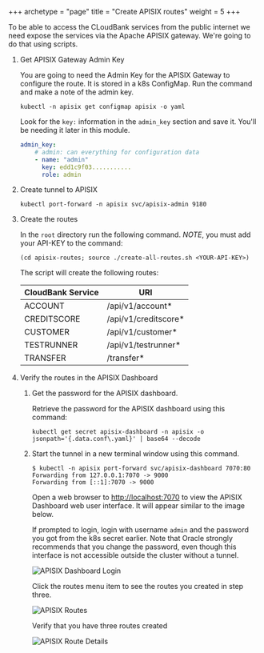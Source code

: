 +++
archetype = "page"
title = "Create APISIX routes"
weight = 5
+++


To be able to access the CLoudBank services from the public internet we need expose the services via the Apache APISIX gateway. We're going to do that using scripts.

1. Get APISIX Gateway Admin Key

    You are going to need the Admin Key for the APISIX Gateway to configure the route. It is stored in a k8s ConfigMap. Run the command and make a note of the admin key.

    ```shell
    kubectl -n apisix get configmap apisix -o yaml
    ```

    Look for the `key:` information in the `admin_key` section and save it. You'll be needing it later in this module.

    ```yaml
    admin_key:
        # admin: can everything for configuration data
        - name: "admin"
          key: edd1c9f03...........
          role: admin
    ```

1. Create tunnel to APISIX

    ```shell
    kubectl port-forward -n apisix svc/apisix-admin 9180
    ```

1. Create the routes

    In the `root` directory run the following command. *NOTE*, you must add your API-KEY to the command:

    ```shell
    (cd apisix-routes; source ./create-all-routes.sh <YOUR-API-KEY>)
    ```

    The script will create the following routes:

    | CloudBank Service | URI |
    | ------------------| ----|
    | ACCOUNT | /api/v1/account* |
    | CREDITSCORE | /api/v1/creditscore* |
    | CUSTOMER | /api/v1/customer* |
    | TESTRUNNER |  /api/v1/testrunner* |
    | TRANSFER |  /transfer* |

1. Verify the routes in the APISIX Dashboard

    1. Get the password for the APISIX dashboard.

        Retrieve the password for the APISIX dashboard using this command:

        ```shell
        kubectl get secret apisix-dashboard -n apisix -o jsonpath='{.data.conf\.yaml}' | base64 --decode
        ```

    1. Start the tunnel in a new terminal window using this command.

        ```shell
        $ kubectl -n apisix port-forward svc/apisix-dashboard 7070:80
        Forwarding from 127.0.0.1:7070 -> 9000
        Forwarding from [::1]:7070 -> 9000
        ```

        Open a web browser to [http://localhost:7070](http://localhost:7070) to view the APISIX Dashboard web user interface.  It will appear similar to the image below.

        If prompted to login, login with username `admin` and the password you got from the k8s secret earlier. Note that Oracle strongly recommends that you change the password, even though this interface is not accessible outside the cluster without a tunnel.

        ![APISIX Dashboard Login](../images/apisix-login.png " ")

        Click the routes menu item to see the routes you created in step three.

        ![APISIX Routes](../images/apisix-route.png " ")

        Verify that you have three routes created

        ![APISIX Route Details](../images/apisix-route-details.png " ")

